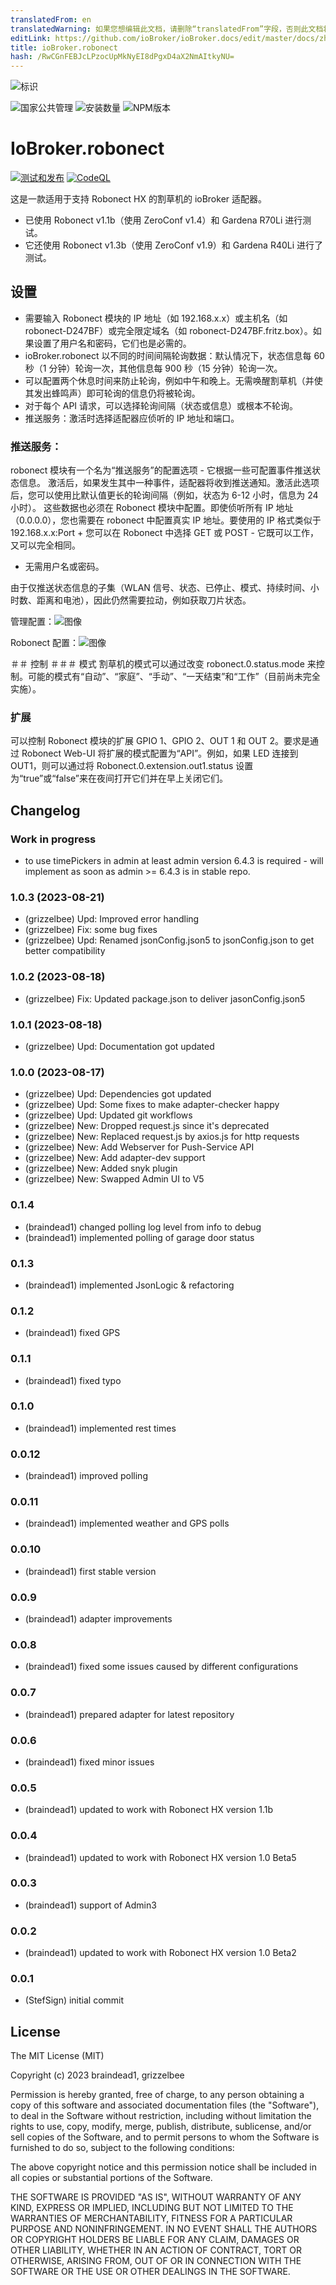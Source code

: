 ```yaml
---
translatedFrom: en
translatedWarning: 如果您想编辑此文档，请删除“translatedFrom”字段，否则此文档将再次自动翻译
editLink: https://github.com/ioBroker/ioBroker.docs/edit/master/docs/zh-cn/adapterref/iobroker.robonect/README.md
title: ioBroker.robonect
hash: /RwCGnFEBJcLPzocUpMkNyEI8dPgxD4aX2NmAItkyNU=
---
```

![标识](../../../en/adapterref/iobroker.robonect/admin/robonect.png)

![国家公共管理](https://nodei.co/npm/iobroker.robonect.png?downloads=true)
![安装数量](http://iobroker.live/badges/robonect-stable.svg)
![NPM版本](https://img.shields.io/npm/v/iobroker.robonect.svg)

# IoBroker.robonect
[![测试和发布](https://github.com/Grizzelbee/ioBroker.robonect/actions/workflows/test-and-release.yml/badge.svg)](https://github.com/Grizzelbee/ioBroker.robonect/actions/workflows/test-and-release.yml) [![CodeQL](https://github.com/Grizzelbee/ioBroker.robonect/actions/workflows/codeql.yml/badge.svg)](https://github.com/Grizzelbee/ioBroker.robonect/actions/workflows/codeql.yml)

这是一款适用于支持 Robonect HX 的割草机的 ioBroker 适配器。

* 已使用 Robonect v1.1b（使用 ZeroConf v1.4）和 Gardena R70Li 进行测试。
* 它还使用 Robonect v1.3b（使用 ZeroConf v1.9）和 Gardena R40Li 进行了测试。

## 设置
* 需要输入 Robonect 模块的 IP 地址（如 192.168.x.x）或主机名（如 robonect-D247BF）或完全限定域名（如 robonect-D247BF.fritz.box）。如果设置了用户名和密码，它们也是必需的。
* ioBroker.robonect 以不同的时间间隔轮询数据：默认情况下，状态信息每 60 秒（1 分钟）轮询一次，其他信息每 900 秒（15 分钟）轮询一次。
* 可以配置两个休息时间来防止轮询，例如中午和晚上。无需唤醒割草机（并使其发出蜂鸣声）即可轮询的信息仍将被轮询。
* 对于每个 API 请求，可以选择轮询间隔（状态或信息）或根本不轮询。
* 推送服务：激活时选择适配器应侦听的 IP 地址和端口。

### 推送服务：
robonect 模块有一个名为“推送服务”的配置选项 - 它根据一些可配置事件推送状态信息。
激活后，如果发生其中一种事件，适配器将收到推送通知。激活此选项后，您可以使用比默认值更长的轮询间隔（例如，状态为 6-12 小时，信息为 24 小时）。
这些数据也必须在 Robonect 模块中配置。即使侦听所有 IP 地址（0.0.0.0），您也需要在 robonect 中配置真实 IP 地址。要使用的 IP 格式类似于 192.168.x.x:Port + 您可以在 Robonect 中选择 GET 或 POST - 它既可以工作，又可以完全相同。
+ 无需用户名或密码。

由于仅推送状态信息的子集（WLAN 信号、状态、已停止、模式、持续时间、小时数、距离和电池），因此仍然需要拉动，例如获取刀片状态。

管理配置：![图像](../../../en/adapterref/iobroker.robonect/admin/Push-Service-Adapter.png)

Robonect 配置：![图像](../../../en/adapterref/iobroker.robonect/admin/Push-Service-Robonect.png)

＃＃ 控制
＃＃＃ 模式
割草机的模式可以通过改变 robonect.0.status.mode 来控制。可能的模式有“自动”、“家庭”、“手动”、“一天结束”和“工作”（目前尚未完全实施）。

### 扩展
可以控制 Robonect 模块的扩展 GPIO 1、GPIO 2、OUT 1 和 OUT 2。要求是通过 Robonect Web-UI 将扩展的模式配置为“API”。例如，如果 LED 连接到 OUT1，则可以通过将 Robonect.0.extension.out1.status 设置为“true”或“false”来在夜间打开它们并在早上关闭它们。

## Changelog

### Work in progress
* to use timePickers in admin at least admin version 6.4.3 is required - will implement as soon as admin >= 6.4.3 is in stable repo.

### 1.0.3 (2023-08-21)
* (grizzelbee) Upd: Improved error handling
* (grizzelbee) Fix: some bug fixes
* (grizzelbee) Upd: Renamed jsonConfig.json5 to jsonConfig.json to get better compatibility

### 1.0.2 (2023-08-18)
* (grizzelbee) Fix: Updated package.json to deliver jasonConfig.json5

### 1.0.1 (2023-08-18)
* (grizzelbee) Upd: Documentation got updated
 
### 1.0.0 (2023-08-17) 
* (grizzelbee) Upd: Dependencies got updated
* (grizzelbee) Upd: Some fixes to make adapter-checker happy
* (grizzelbee) Upd: Updated git workflows
* (grizzelbee) New: Dropped request.js since it's deprecated
* (grizzelbee) New: Replaced request.js by axios.js for http requests
* (grizzelbee) New: Add Webserver for Push-Service API
* (grizzelbee) New: Add adapter-dev support
* (grizzelbee) New: Added snyk plugin
* (grizzelbee) New: Swapped Admin UI to V5

### 0.1.4
* (braindead1) changed polling log level from info to debug
* (braindead1) implemented polling of garage door status

### 0.1.3
* (braindead1) implemented JsonLogic & refactoring

### 0.1.2
* (braindead1) fixed GPS

### 0.1.1
* (braindead1) fixed typo

### 0.1.0
* (braindead1) implemented rest times

### 0.0.12
* (braindead1) improved polling

### 0.0.11
* (braindead1) implemented weather and GPS polls

### 0.0.10
* (braindead1) first stable version

### 0.0.9
* (braindead1) adapter improvements

### 0.0.8
* (braindead1) fixed some issues caused by different configurations

### 0.0.7
* (braindead1) prepared adapter for latest repository

### 0.0.6
* (braindead1) fixed minor issues

### 0.0.5
* (braindead1) updated to work with Robonect HX version 1.1b

### 0.0.4
* (braindead1) updated to work with Robonect HX version 1.0 Beta5

### 0.0.3
* (braindead1) support of Admin3

### 0.0.2
* (braindead1) updated to work with Robonect HX version 1.0 Beta2

### 0.0.1
* (StefSign) initial commit

## License
The MIT License (MIT)

Copyright (c) 2023 braindead1, grizzelbee

Permission is hereby granted, free of charge, to any person obtaining a copy
of this software and associated documentation files (the "Software"), to deal
in the Software without restriction, including without limitation the rights
to use, copy, modify, merge, publish, distribute, sublicense, and/or sell
copies of the Software, and to permit persons to whom the Software is
furnished to do so, subject to the following conditions:

The above copyright notice and this permission notice shall be included in
all copies or substantial portions of the Software.

THE SOFTWARE IS PROVIDED "AS IS", WITHOUT WARRANTY OF ANY KIND, EXPRESS OR
IMPLIED, INCLUDING BUT NOT LIMITED TO THE WARRANTIES OF MERCHANTABILITY,
FITNESS FOR A PARTICULAR PURPOSE AND NONINFRINGEMENT. IN NO EVENT SHALL THE
AUTHORS OR COPYRIGHT HOLDERS BE LIABLE FOR ANY CLAIM, DAMAGES OR OTHER
LIABILITY, WHETHER IN AN ACTION OF CONTRACT, TORT OR OTHERWISE, ARISING FROM,
OUT OF OR IN CONNECTION WITH THE SOFTWARE OR THE USE OR OTHER DEALINGS IN
THE SOFTWARE.